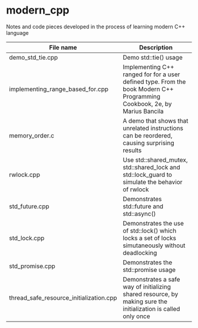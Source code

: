 # modern_cpp
Notes and code pieces developed in the process of learning modern C++ language

File name | Description
----------|------------
demo_std_tie.cpp | Demo std::tie() usage
implementing_range_based_for.cpp | Implementing C++ ranged for for a user defined type. From the book Modern C++ Programming Cookbook, 2e, by Marius Bancila
memory_order.c | A demo that shows that unrelated instructions can be reordered, causing surprising results
rwlock.cpp | Use std::shared_mutex, std::shared_lock and std::lock_guard to simulate the behavior of rwlock
std_future.cpp | Demonstrates std::future and std::async()
std_lock.cpp | Demonstrates the use of std::lock() which locks a set of locks simutaneously without deadlocking
std_promise.cpp | Demonstrates the std::promise usage
thread_safe_resource_initialization.cpp | Demonstrates a safe way of initializing shared resource, by making sure the initialization is called only once
